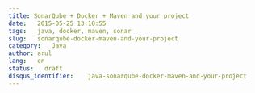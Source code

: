 ```yaml
---
title: SonarQube + Docker + Maven and your project
date:   2015-05-25 13:10:55
tags:   java, docker, maven, sonar
slug:   sonarqube-docker-maven-and-your-project
category:   Java
author: arul
lang:   en
status:   draft
disqus_identifier:    java-sonarqube-docker-maven-and-your-project
---
```

